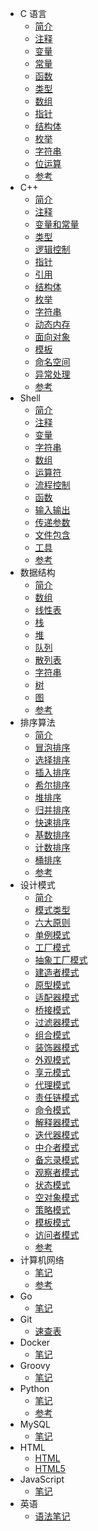 - C 语言
  - [简介](c/intro.md)
  - [注释](c/comment.md)
  - [变量](c/var.md)
  - [常量](c/const.md)
  - [函数](c/func.md)
  - [类型](c/type.md)
  - [数组](c/array.md)
  - [指针](c/pointer.md)
  - [结构体](c/struct.md)
  - [枚举](c/enum.md)
  - [字符串](c/string.md)
  - [位运算](c/bit_operation.md)
  - [参考](c/reference.md)
- C++
  - [简介](c++/intro.md)
  - [注释](c++/comment.md)
  - [变量和常量](c++/var_const.md)
  - [类型](c++/types.md)
  - [逻辑控制](c++/expression.md)
  - [指针](c++/pointer.md)
  - [引用](c++/refers.md)
  - [结构体](c++/struct.md)
  - [枚举](c++/enum.md)
  - [字符串](c++/string.md)
  - [动态内存](c++/new_delete.md)
  - [面向对象](c++/objects.md)
  - [模板](c++/template.md)
  - [命名空间](c++/namespace.md)
  - [异常处理](c++/exception.md)
  - [参考](c++/reference.md)
- Shell
  - [简介](shell/intro.md)
  - [注释](shell/comment.md)
  - [变量](shell/var.md)
  - [字符串](shell/string.md)
  - [数组](shell/array.md)
  - [运算符](shell/operator.md)
  - [流程控制](shell/expression.md)
  - [函数](shell/func.md)
  - [输入输出](shell/io.md)
  - [传递参数](shell/arguments.md)
  - [文件包含](shell/include_file.md)
  - [工具](shell/tools.md)
  - [参考](shell/reference.md)
- 数据结构
  - [简介](data_structure/intro.md)
  - [数组](data_structure/array.md)
  - [线性表](data_structure/list.md)
  - [栈](data_structure/stack.md)
  - [堆](data_structure/heap.md)
  - [队列](data_structure/queue.md)
  - [散列表](data_structure/hash_table.md)
  - [字符串](data_structure/string.md)
  - [树](data_structure/tree.md)
  - [图](data_structure/graph.md)
  - [参考](data_structure/reference.md)
- 排序算法
  - [简介](algorithm/sort/intro.md)
  - [冒泡排序](algorithm/sort/bubble_sort.md)
  - [选择排序](algorithm/sort/simple_selection_sort.md)
  - [插入排序](algorithm/sort/straight_insertion_sort.md)
  - [希尔排序](algorithm/sort/shell_sort.md)
  - [堆排序](algorithm/sort/heap_sort.md)
  - [归并排序](algorithm/sort/merge_sort.md)
  - [快速排序](algorithm/sort/quick_sort.md)
  - [基数排序](algorithm/sort/radix_sort.md)
  - [计数排序](algorithm/sort/counting_sort.md)
  - [桶排序](algorithm/sort/bucket_sort.md)
  - [参考](algorithm/sort/reference.md)
- 设计模式
  - [简介](design_pattern/intro.md)
  - [模式类型](design_pattern/type.md)
  - [六大原则](design_pattern/principle.md)
  - [单例模式](design_pattern/singleton.md)
  - [工厂模式](design_pattern/factory.md)
  - [抽象工厂模式](design_pattern/abstract_factory.md)
  - [建造者模式](design_pattern/builder.md)
  - [原型模式](design_pattern/prototype.md)
  - [适配器模式](design_pattern/adapter.md)
  - [桥接模式](design_pattern/bridge.md)
  - [过滤器模式](design_pattern/filter.md)
  - [组合模式](design_pattern/composite.md)
  - [装饰器模式](design_pattern/decorator.md)
  - [外观模式](design_pattern/facade.md)
  - [享元模式](design_pattern/flyweight.md)
  - [代理模式](design_pattern/proxy.md)
  - [责任链模式](design_pattern/chain_of_responsibility.md)
  - [命令模式](design_pattern/command.md)
  - [解释器模式](design_pattern/interpreter.md)
  - [迭代器模式](design_pattern/iterator.md)
  - [中介者模式](design_pattern/mediator.md)
  - [备忘录模式](design_pattern/memento.md)
  - [观察者模式](design_pattern/observer.md)
  - [状态模式](design_pattern/state.md)
  - [空对象模式](design_pattern/null_object.md)
  - [策略模式](design_pattern/strategy.md)
  - [模板模式](design_pattern/template.md)
  - [访问者模式](design_pattern/visitor.md)
  - [参考](design_pattern/reference.md)
- 计算机网络
  - [笔记](network/learn.md)
  - [参考](network/reference.md)
- Go
  - [笔记](go/learn_go.md)
- Git
  - [速查表](git/query.md)
- Docker
  - [笔记](docker/learn.md)
- Groovy
  - [笔记](groovy/learn.md)
- Python
  - [笔记](python/learn.md)
  - [参考](python/reference.md)
- MySQL
  - [笔记](mysql/learn.md)
- HTML
  - [HTML](html/learn_html.md)
  - [HTML5](html/learn_html5.md)
- JavaScript
  - [笔记](javascript/learn.md)
- 英语
  - [语法笔记](english/learn.md)
